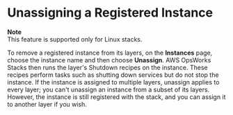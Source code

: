 # Unassigning a Registered Instance<a name="registered-instances-unassign"></a>

**Note**  
This feature is supported only for Linux stacks\.

To remove a registered instance from its layers, on the **Instances** page, choose the instance name and then choose **Unassign**\. AWS OpsWorks Stacks then runs the layer's Shutdown recipes on the instance\. These recipes perform tasks such as shutting down services but do not stop the instance\. If the instance is assigned to multiple layers, unassign applies to every layer; you can't unassign an instance from a subset of its layers\. However, the instance is still registered with the stack, and you can assign it to another layer if you wish\.